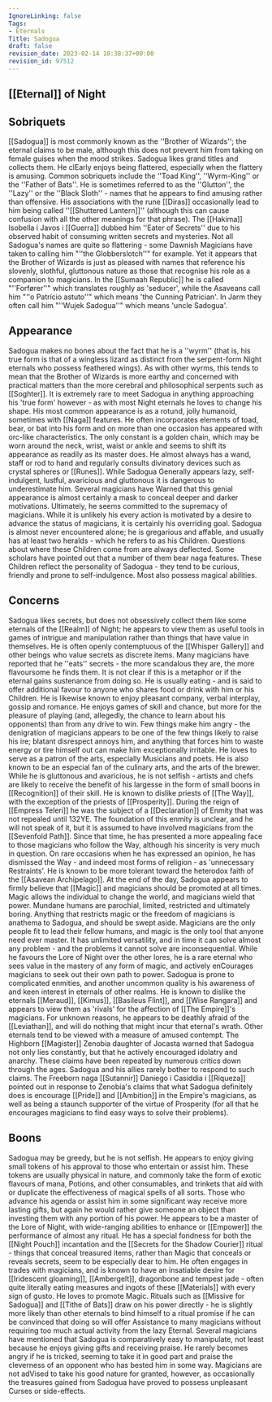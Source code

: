 ```yaml
---
IgnoreLinking: false
Tags:
- Eternals
Title: Sadogua
draft: false
revision_date: 2023-02-14 10:38:37+00:00
revision_id: 97512
---
```


## [[Eternal]] of Night
## Sobriquets
[[Sadogua]] is most commonly known as the ''Brother of Wizards''; the eternal claims to be male, although this does not prevent him from taking on female guises when the mood strikes.
Sadogua likes grand titles and collects them. He clEarly enjoys being flattered, especially when the flattery is amusing. Common sobriquets include the ''Toad King'', ''Wyrm-King'' or the ''Father of Bats''. He is sometimes referred to as the ''Glutton'', the ''Lazy'' or the ''Black Sloth'' - names that he appears to find amusing rather than offensive. His associations with the rune [[Diras]] occasionally lead to him being called ''[[Shuttered Lantern]]'' (although this can cause confusion with all the other meanings for that phrase). The [[Hakima]] Isobella i Javos i [[Guerra]] dubbed him ''Eater of Secrets'' due to his observed habit of consuming written secrets and mysteries. Not all Sadogua's names are quite so flattering - some Dawnish Magicians have taken to calling him "''the Globberslotch''" for example. Yet it appears that the Brother of Wizards is just as pleased with names that reference his slovenly, slothful, gluttonous nature as those that recognise his role as a companion to magicians.
In the [[Sumaah Republic]] he is called "''Forfører''" which translates roughly as 'seducer', while the Asaveans call him "''o Patrício astuto''" which means 'the Cunning Patrician'. In Jarm they often call him "''Wujek Sadogua''" which means 'uncle Sadogua'.
## Appearance
Sadogua makes no bones about the fact that he is a ''wyrm'' (that is, his true form is that of a wingless lizard as distinct from the serpent-form Night eternals who possess feathered wings). As with other wyrms, this tends to mean that the Brother of Wizards is more earthy and concerned with practical matters than the more cerebral and philosophical serpents such as [[Soghter]]. It is extremely rare to meet Sadogua in anything approaching his 'true form' however - as with most Night eternals he loves to change his shape.
His most common appearance is as a rotund, jolly humanoid, sometimes with [[Naga]] features. He often incorporates elements of toad, bear, or bat into his form and on more than one occasion has appeared with orc-like characteristics. The only constant is a golden chain, which may be worn around the neck, wrist, waist or ankle and seems to shift its appearance as readily as its master does. He almost always has a wand, staff or rod to hand and regularly consults divinatory devices such as crystal spheres or [[Runes]].
While Sadogua Generally appears lazy, self-indulgent, lustful, avaricious and gluttonous it is dangerous to underestimate him. Several magicians have Warned that this genial appearance is almost certainly a mask to conceal deeper and darker motivations. Ultimately, he seems committed to the supremacy of magicians. While it is unlikely his every action is motivated by a desire to advance the status of magicians, it is certainly his overriding goal.
Sadogua is almost never encountered alone; he is gregarious and affable, and usually has at least two heralds - which he refers to as his Children. Questions about where these Children come from are always deflected. Some scholars have pointed out that a number of them bear naga features. These Children reflect the personality of Sadogua - they tend to be curious, friendly and prone to self-indulgence. Most also possess magical abilities.
## Concerns
Sadogua likes secrets, but does not obsessively collect them like some eternals of the [[Realm]] of Night; he appears to view them as useful tools in games of intrigue and manipulation rather than things that have value in themselves. He is often openly contemptuous of the [[Whisper Gallery]] and other beings who value secrets as discrete items. Many magicians have reported that he ''eats'' secrets - the more scandalous they are, the more flavoursome he finds them. It is not clear if this is a metaphor or if the eternal gains sustenance from doing so. 
He is usually eating - and is said to offer additional favour to anyone who shares food or drink with him or his Children. He is likewise known to enjoy pleasant company, verbal interplay, gossip and romance. He enjoys games of skill and chance, but more for the pleasure of playing (and, allegedly, the chance to learn about his opponents) than from any drive to win. Few things make him angry - the denigration of magicians appears to be one of the few things likely to raise his ire; blatant disrespect annoys him, and anything that forces him to waste energy or tire himself out can make him exceptionally irritable.
He loves to serve as a patron of the arts, especially Musicians and poets. He is also known to be an especial fan of the culinary arts, and the arts of the brewer. While he is gluttonous and avaricious, he is not selfish - artists and chefs are likely to receive the benefit of his largesse in the form of small boons in [[Recognition]] of their skill.
He is known to dislike priests of [[The Way]], with the exception of the priests of [[Prosperity]]. During the reign of [[Empress Teleri]] he was the subject of a [[Declaration]] of Enmity that was not repealed until 132YE. The foundation of this enmity is unclear, and he will not speak of it, but it is assumed to have involved magicians from the [[Sevenfold Path]]. Since that time, he has presented a more appealing face to those magicians who follow the Way, although his sincerity is very much in question. On rare occasions when he has expressed an opinion, he has dismissed the Way - and indeed most forms of religion - as 'unnecessary Restraints'. He is known to be more tolerant toward the heterodox faith of the [[Asavean Archipelago]].
At the end of the day, Sadogua appears to firmly believe that [[Magic]] and magicians should be promoted at all times. Magic allows the individual to change the world, and magicians wield that power. Mundane humans are parochial, limited, restricted and ultimately boring. Anything that restricts magic or the freedom of magicians is anathema to Sadogua, and should be swept aside. Magicians are the only people fit to lead their fellow humans, and magic is the only tool that anyone need ever master. It has unlimited versatility, and in time it can solve almost any problem - and the problems it cannot solve are inconsequential. While he favours the Lore of Night over the other lores, he is a rare eternal who sees value in the mastery of any form of magic, and actively enCourages magicians to seek out their own path to power.
Sadogua is prone to complicated enmities, and another uncommon quality is his awareness of and keen interest in eternals of other realms. He is known to dislike the eternals [[Meraud]], [[Kimus]], [[Basileus Flint]], and [[Wise Rangara]] and appears to view them as 'rivals' for the affection of [[The Empire]]'s magicians. For unknown reasons, he appears to be deathly afraid of the [[Leviathan]], and will do nothing that might incur that eternal's wrath. Other eternals tend to be viewed with a measure of amused contempt.
The Highborn [[Magister]] Zenobia daughter of Jocasta warned that Sadogua not only lies constantly, but that he actively encouraged idolatry and anarchy. These claims have been repeated by numerous critics down through the ages. Sadogua and his allies rarely bother to respond to such claims. The Freeborn naga [[Sutannir]] Daniego i Casiddia i [[Riqueza]] pointed out in response to Zenobia's claims that what Sadogua definitely does is encourage [[Pride]] and [[Ambition]] in the Empire's magicians, as well as being a staunch supporter of the virtue of Prosperity (for all that he encourages magicians to find easy ways to solve their problems).
## Boons
Sadogua may be greedy, but he is not selfish. He appears to enjoy giving small tokens of his approval to those who entertain or assist him. These tokens are usually physical in nature, and commonly take the form of exotic flavours of mana, Potions, and other consumables, and trinkets that aid with or duplicate the effectiveness of magical spells of all sorts. Those who advance his agenda or assist him in some significant way receive more lasting gifts, but again he would rather give someone an object than investing them with any portion of his power.
He appears to be a master of the Lore of Night, with wide-ranging abilities to enhance or [[Empower]] the performance of almost any ritual. He has a special fondness for both the [[Night Pouch]] incantation and the [[Secrets for the Shadow Courier]] ritual - things that conceal treasured items, rather than Magic that conceals or reveals secrets, seem to be especially dear to him.
He often engages in trades with magicians, and is known to have an insatiable desire for [[Iridescent gloaming]], [[Ambergelt]], dragonbone and tempest jade - often quite literally eating measures and ingots of these [[Materials]] with every sign of gusto.
He loves to promote Magic. Rituals such as [[Missive for Sadogua]] and [[Tithe of Bats]] draw on his power directly - he is slightly more likely than other eternals to bind himself to a ritual promise if he can be convinced that doing so will offer Assistance to many magicians without requiring too much actual activity from the lazy Eternal.
Several magicians have mentioned that Sadogua is comparatively easy to manipulate, not least because he enjoys giving gifts and receiving praise. He rarely becomes angry if he is tricked, seeming to take it in good part and praise the cleverness of an opponent who has bested him in some way. Magicians are not adVised to take his good nature for granted, however, as occasionally the treasures gained from Sadogua have proved to possess unpleasant Curses or side-effects.